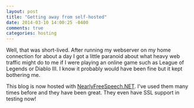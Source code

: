 ```yaml
---
layout: post
title: "Getting away from self-hosted"
date: 2014-03-10 14:00:25 -0400
comments: true
categories: hosting 
---
```


Well, that was short-lived. After running my webserver on my home connection for about a day I got a little paranoid about what heavy web traffic might do to me if I were playing an online game such as League of Legends or Diablo III. I know it probably would have been fine but it kept bothering me. 

This blog is now hosted with [NearlyFreeSpeech.NET](https://nearlyfreespeech.net). I've used them many times before and they have been great. They even have SSL support in testing now! 
